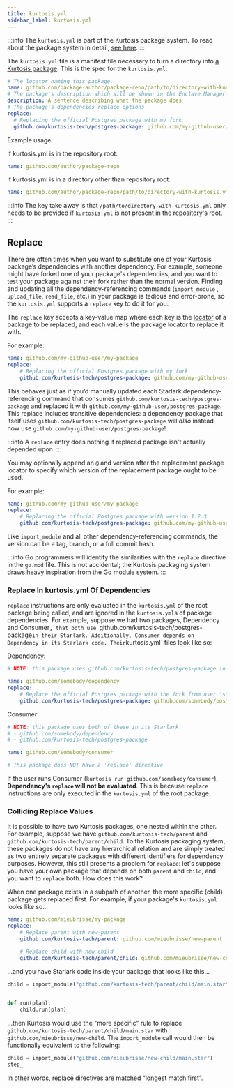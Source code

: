 ```yaml
---
title: kurtosis.yml
sidebar_label: kurtosis.yml
---
```


:::info
The `kurtosis.yml` is part of the Kurtosis package system. To read about the package system in detail, [see here][how-do-kurtosis-imports-work-explanation].
:::

The `kurtosis.yml` file is a manifest file necessary to turn a directory into [a Kurtosis package][package]. This is the spec for the `kurtosis.yml`:

<!-- TODO UPDATE THIS WHEN DEPENDENCIES GO HERE -->

```yaml
# The locator naming this package.
name: github.com/package-author/package-repo/path/to/directory-with-kurtosis.yml
# The package's description which will be shown in the Enclave Manager on the UI.
description: A sentence describing what the package does
# The package's dependencies replace options
replace:
  # Replacing the official Postgres package with my fork
  github.com/kurtosis-tech/postgres-package: github.com/my-github-user/postgres-package
```

Example usage:

if kurtosis.yml is in the repository root:
```yaml
name: github.com/author/package-repo
```

if kurtosis.yml is in a directory other than repository root:
```yaml
name: github.com/author/package-repo/path/to/directory-with-kurtosis.yml
```

:::info
The key take away is that `/path/to/directory-with-kurtosis.yml` only needs to be provided if `kurtosis.yml` is not present in the repository's root.
:::

Replace
-------
There are often times when you want to substitute one of your Kurtosis package’s dependencies with another dependency. For example, someone might have forked one of your package's dependencies, and you want to test your package against their fork rather than the normal version. Finding and updating all the dependency-referencing commands (`import_module` , `upload_file`, `read_file`, etc.) in your package is tedious and error-prone, so the `kurtosis.yml` supports a `replace` key to do it for you.

The `replace` key accepts a key-value map where each key is the [locator][locators] of a package to be replaced, and each value is the package locator to replace it with.

For example:

```yaml
name: github.com/my-github-user/my-package
replace:
	# Replacing the official Postgres package with my fork
	github.com/kurtosis-tech/postgres-package: github.com/my-github-user/postgres-package
```

This behaves just as if you’d manually updated each Starlark dependency-referencing command that consumes `github.com/kurtosis-tech/postgres-package` and replaced it with `github.com/my-github-user/postgres-package`. This replace includes transitive dependencies: a dependency package that itself uses `github.com/kurtosis-tech/postgres-package` will _also_ instead now use `github.com/my-github-user/postgres-package`!

:::info
A `replace` entry does nothing if replaced package isn't actually depended upon.
:::

You may optionally append an `@` and version after the replacement package locator to specify which version of the replacement package ought to be used.

For example:

```yaml
name: github.com/my-github-user/my-package
replace:
	# Replacing the official Postgres package with version 1.2.3
	github.com/kurtosis-tech/postgres-package: github.com/my-github-user/postgres-package@1.2.3
```

Like `import_module` and all other dependency-referencing commands, the version can be a tag, branch, or a full commit hash.

:::info
Go programmers will identify the similarities with the `replace` directive in the `go.mod` file. This is not accidental; the Kurtosis packaging system draws heavy inspiration from the Go module system.
:::

### Replace In kurtosis.yml Of Dependencies
`replace` instructions are only evaluated in the `kurtosis.yml` of the root package being called, and are ignored in the `kurtosis.yml`s of package dependencies.
For example, suppose we had two packages, Dependency and Consumer`, that both use `github.com/kurtosis-tech/postgres-package` in their Starlark.
Additionally, Consumer depends on Dependency in its Starlark code.
Their `kurtosis.yml` files look like so:

Dependency:

```yaml
# NOTE: this package uses github.com/kurtosis-tech/postgres-package in its Starlark

name: github.com/somebody/dependency
replace:
    # Replace the official Postgres package with the fork from user 'someboday'
    github.com/kurtosis-tech/postgres-package: github.com/somebody/postgres-package
```

Consumer:

```yaml
# NOTE: this package uses both of these in its Starlark:
# - github.com/somebody/dependency
# - github.com/kurtosis-tech/postgres-package

name: github.com/somebody/consumer

# This package does NOT have a 'replace' directive
```

If the user runs Consumer (`kurtosis run github.com/somebody/consumer`), **Dependency's `replace` will not be evaluated**. This is because `replace` instructions are only executed in the `kurtosis.yml` of the root package.

### Colliding Replace Values
It is possible to have two Kurtosis packages, one nested within the other.
For example, suppose we have `github.com/kurtosis-tech/parent` and `github.com/kurtosis-tech/parent/child`.
To the Kurtosis packaging system, these packages do not have any hierarchical relation and are simply treated as two entirely separate packages with different identifiers for dependency purposes.
However, this still presents a problem for `replace`: let's suppose you have your own package that depends on both `parent` and `child`, and you want to `replace` both.
How does this work?

When one package exists in a subpath of another, the more specific (child) package gets replaced first. For example, if your package's `kurtosis.yml` looks like so...

```yaml
name: github.com/mieubrisse/my-package
replace:
	# Replace parent with new-parent
	github.com/kurtosis-tech/parent: github.com/mieubrisse/new-parent

	# Replace child with new-child
	github.com/kurtosis-tech/parent/child: github.com/mieubrisse/new-child
```

...and you have Starlark code inside your package that looks like this...

```python
child = import_module("github.com/kurtosis-tech/parent/child/main.star")

 
def run(plan):
    child.run(plan)
```

...then Kurtosis would use the "more specific" rule to replace `github.com/kurtosis-tech/parent/child/main.star` with `github.com/mieubrisse/new-child`.
The `import_module` call would then be functionally equivalent to the following:

```python
child = import_module("github.com/mieubrisse/new-child/main.star")
step_
```

In other words, replace directives are matched “longest match first”.

<!----------------------- ONLY LINKS BELOW HERE ----------------------------->
[package]: ./packages.md
[how-do-kurtosis-imports-work-explanation]: ../explanations/how-do-kurtosis-imports-work.md
[locators]: ./locators.md
